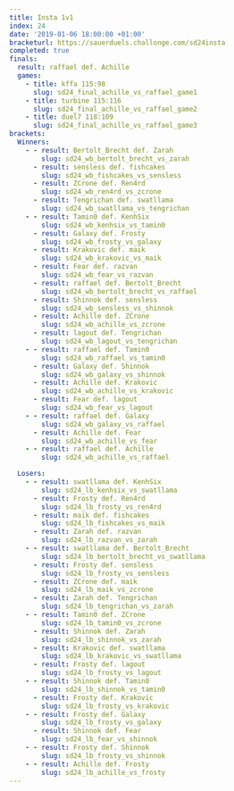 ```yaml
---
title: Insta 1v1
index: 24
date: '2019-01-06 18:00:00 +01:00'
bracketurl: https://sauerduels.challonge.com/sd24insta
completed: true
finals:
  result: raffael def. Achille
  games:
    - title: kffa 115:98
      slug: sd24_final_achille_vs_raffael_game1
    - title: turbine 115:116
      slug: sd24_final_achille_vs_raffael_game2
    - title: duel7 118:109
      slug: sd24_final_achille_vs_raffael_game3
brackets:
  Winners:
    - - result: Bertolt_Brecht def. Zarah
        slug: sd24_wb_bertolt_brecht_vs_zarah
      - result: sensless def. fishcakes
        slug: sd24_wb_fishcakes_vs_sensless
      - result: ZCrone def. Ren4rd
        slug: sd24_wb_ren4rd_vs_zcrone
      - result: Tengrichan def. swatllama
        slug: sd24_wb_swatllama_vs_tengrichan
    - - result: Tamin0 def. KenhSix
        slug: sd24_wb_kenhsix_vs_tamin0
      - result: Galaxy def. Frosty
        slug: sd24_wb_frosty_vs_galaxy
      - result: Krakovic def. maik
        slug: sd24_wb_krakovic_vs_maik
      - result: Fear def. razvan
        slug: sd24_wb_fear_vs_razvan
      - result: raffael def. Bertolt_Brecht
        slug: sd24_wb_bertolt_brecht_vs_raffael
      - result: Shinnok def. sensless
        slug: sd24_wb_sensless_vs_shinnok
      - result: Achille def. ZCrone
        slug: sd24_wb_achille_vs_zcrone
      - result: lagout def. Tengrichan
        slug: sd24_wb_lagout_vs_tengrichan
    - - result: raffael def. Tamin0
        slug: sd24_wb_raffael_vs_tamin0
      - result: Galaxy def. Shinnok
        slug: sd24_wb_galaxy_vs_shinnok
      - result: Achille def. Krakovic
        slug: sd24_wb_achille_vs_krakovic
      - result: Fear def. lagout
        slug: sd24_wb_fear_vs_lagout
    - - result: raffael def. Galaxy
        slug: sd24_wb_galaxy_vs_raffael
      - result: Achille def. Fear
        slug: sd24_wb_achille_vs_fear
    - - result: raffael def. Achille
        slug: sd24_wb_achille_vs_raffael

  Losers:
    - - result: swatllama def. KenhSix
        slug: sd24_lb_kenhsix_vs_swatllama
      - result: Frosty def. Ren4rd
        slug: sd24_lb_frosty_vs_ren4rd
      - result: maik def. fishcakes
        slug: sd24_lb_fishcakes_vs_maik
      - result: Zarah def. razvan
        slug: sd24_lb_razvan_vs_zarah
    - - result: swatllama def. Bertolt_Brecht
        slug: sd24_lb_bertolt_brecht_vs_swatllama
      - result: Frosty def. sensless
        slug: sd24_lb_frosty_vs_sensless
      - result: ZCrone def. maik
        slug: sd24_lb_maik_vs_zcrone
      - result: Zarah def. Tengrichan
        slug: sd24_lb_tengrichan_vs_zarah
    - - result: Tamin0 def. ZCrone
        slug: sd24_lb_tamin0_vs_zcrone
      - result: Shinnok def. Zarah
        slug: sd24_lb_shinnok_vs_zarah
      - result: Krakovic def. swatllama
        slug: sd24_lb_krakovic_vs_swatllama
      - result: Frosty def. lagout
        slug: sd24_lb_frosty_vs_lagout
    - - result: Shinnok def. Tamin0
        slug: sd24_lb_shinnok_vs_tamin0
      - result: Frosty def. Krakovic
        slug: sd24_lb_frosty_vs_krakovic
    - - result: Frosty def. Galaxy
        slug: sd24_lb_frosty_vs_galaxy
      - result: Shinnok def. Fear
        slug: sd24_lb_fear_vs_shinnok
    - - result: Frosty def. Shinnok
        slug: sd24_lb_frosty_vs_shinnok
    - - result: Achille def. Frosty
        slug: sd24_lb_achille_vs_frosty
---
```

